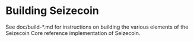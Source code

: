 Building Seizecoin
================

See doc/build-*.md for instructions on building the various
elements of the Seizecoin Core reference implementation of Seizecoin.
